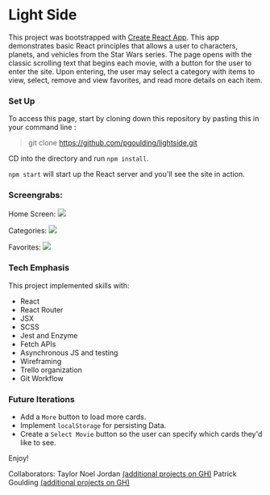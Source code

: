 # Light Side

This project was bootstrapped with [Create React App](https://github.com/facebook/create-react-app). This app demonstrates basic React principles that allows a user to characters, planets, and vehicles from the Star Wars series. The page opens with the classic scrolling text that begins each movie, with a button for the user to enter the site. Upon entering, the user may select a category with items to view, select, remove and view favorites, and read more details on each item.

### Set Up

To access this page, start by cloning down this repository by pasting this in your command line :
> git clone https://github.com/pgoulding/lightside.git

CD into the directory and run `npm install`.

`npm start` will start up the React server and you'll see the site in action.

### Screengrabs:

Home Screen:
![](https://user-images.githubusercontent.com/47507801/60972919-67d89080-a2e4-11e9-803e-35b9f258b99e.gif)

Categories:
![](https://github.com/pgoulding/lightside/blob/master/src/images/lightside-buttoninteraction.gif)

Favorites:
![](https://github.com/pgoulding/lightside/blob/master/src/images/lightside-favorites.gif)

### Tech Emphasis
This project implemented skills with:
- React
- React Router
- JSX
- SCSS
- Jest and Enzyme
- Fetch APIs
- Asynchronous JS and testing
- Wireframing
- Trello organization
- Git Workflow

### Future Iterations
- Add a `More` button to load more cards.
- Implement `localStorage` for persisting Data.
- Create a `Select Movie` button so the user can specify which cards they'd like to see.

Enjoy!

Collaborators:
Taylor Noel Jordan [(additional projects on GH)](https://github.com/TaylorNoelJordan?tab=repositories)
Patrick Goulding [(additional projects on GH)](https://github.com/pgoulding?tab=repositories)
